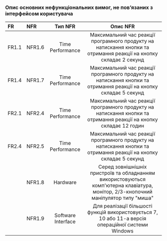 ### Опис основних нефункціональних вимог, не пов’язаних з інтерфейсом користувача

|FR|NFR|Тип NFR|Опис NFR|
|:-|:-|:-:|:-:|
|FR1.1|NFR1.6|Time Performance|Максимальний час реакції програмного продукту на натискання кнопки та отримання реакції на кнопку складає 2 секунд|
|FR1.4|NFR1.7|Time Performance|Максимальний час реакції програмного продукту на натискання кнопки та отримання реакції на кнопку складає 5 секунд|
|FR2.1|NFR2.4|Time Performance|Максимальний час реакції програмного продукту на натискання кнопки та отримання реакції на кнопку складає 12 годин|
|FR2.4|NFR2.5|Time Performance|Максимальний час реакції програмного продукту на натискання кнопки та отримання реакції на кнопку складає 5 секунд|
||NFR1.8|Hardware|Серед зовнішнішніх пристроїв та обладнанням використовуються комп'ютерна клавіатура, монітор, 2/3-кнопочний маніпулятор типу "миша"|
||NFR1.9|Software Interface|Для реалізації більшості функцій використовується 7, 10 або 11-а версія операційної системи Windows|
